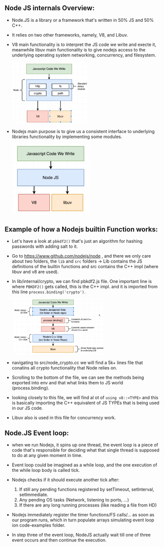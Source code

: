 ## Node JS internals Overview:
 - Node.JS is a library or a framework that's written in 50% JS and 50% C++.
 - It relies on two other frameworks, namely, V8, and Libuv.
 - V8 main functionality is to interpret the JS code we write and execte it, meanwhile libuv main functionality is to give nodejs access to the underlying operating system networking, concurrency, and filesystem.

    <img src="../pics/2.png" width="250">

 - Nodejs main purpose is to give us a consistent interface to underlying libraries functionality by implementing some modules.

    <img src="../pics/1.png" width="250">

## Example of how a Nodejs builtin Function works:

  - Let's have a look at `pbkdf2()` that's just an algorithm for hashing passwords with adding salt to it.
  - Go to https://www.github.com/nodejs/node , and there we only care about two folders, the `lib` and `src` folders -> Lib contains the JS definitions of the builtin functions and src contains the C++ impl (where libuv and v8 are used).
  - In lib/internal/crypto, we can find pbkdf2.js file. One important line is where `PBKDF2()` gets called, this is the C++ impl. and it is imported from this line `process.binding('crypto')`.

    <img src="../pics/3.png" width="300">

  - navigating to src/node_crypto.cc we will find a 5k+ lines file that conatins all crypto functionality that Node relies on.
  - Scrolling to the bottom of the file, we can see the methods being exported into env and that what links them to JS world (process.binding).
  - looking closely to this file, we will find al ot of `using v8::<TYPE>` and this is basically importing the C++ equivalent of JS TYPEs that is being used in our JS code.
  - Libuv also is used in this file for concurrency work.

## Node.JS Event loop:

 - when we run Nodejs, it spins up one thread, the event loop is a piece of code that's responsible for deciding what that single thread is supposed to do at any given moment in time.
 - Event loop could be imagined as a while loop, and the one execution of the while loop body is called tick.
 - Nodejs checks if it should execute another tick after:
    1. If still any pending functions registered by setTimeout, setInterval, setImmediate.
    2. Any pending OS tasks (Network, listening to ports, ...)
    3. If there are any long running processes (like reading a file from HD)

 - Nodejs immediately register the timer functions/FS calls/... as soon as our program runs, which in turn populate arrays simulating event loop ion code-examples folder.
 - In step three of the event loop, NodeJS actually wait till one of three event occurs and then continue the execution.
 